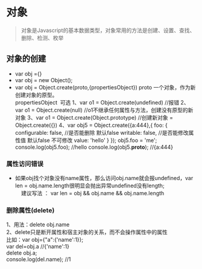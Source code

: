 对象
===
>对象是Javascript的基本数据类型，对象常用的方法是创建、设置、查找、删除、检测、枚举

## 对象的创建
 + var obj ={}
 + var obj = new Object();
 + var obj = Object.create(proto,{propertiesObject})
						proto 一个对象，作为新创建对象的原型。    
						propertiesObject  可选
					    1、var o1 = Object.create(undefined) //报错
					    2、var o1 = Object.create(null) //o1不继承任何属性与方法，创建没有原型的新对象
					    3、var o1 = Object.create(Object.prototype) //创建新对象  =  Object.create({})
					    4、var obj5 = Object.create({a:444},{
						foo: {
						    configurable: false,   //是否能删除   默认false
						    writable: false,  //是否能修改属性值   默认false 不可修改
						    value: 'hello'
						}
					    });
							obj5.foo = 'me';
							console.log(obj5.foo); //hello
							console.log(obj5.__proto__); //{a:444}

### 属性访问错误

+ 如果obj找个对象没有name属性，那么访问obj.name就会报undefined，var len = obj.name.length很明显会抛出异常undefined没有length;
                        建议写法 ： var len = obj && obj.name && obj.name.length
### 删除属性(delete)
1、用法：delete obj.name   <br/>
2、delete只是断开属性和宿主对象的关系，而不会操作属性中的属性<br/>
    比如：var obj={"a":{'name':1}};<br/>
    var del=obj.a   //{'name':1}<br/>
    delete obj.a;<br/>
    console.log(del.name);  //1<br/>
